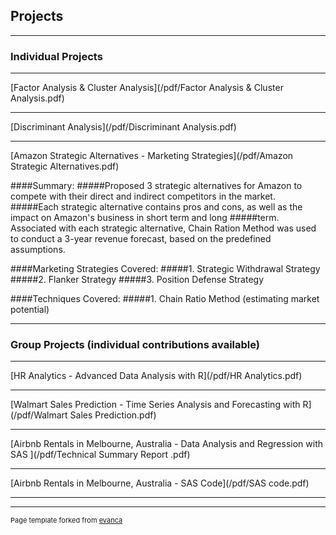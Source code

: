 ## Projects

---

### Individual Projects 

---
[Factor Analysis & Cluster Analysis](/pdf/Factor Analysis & Cluster Analysis.pdf)


---
[Discriminant Analysis](/pdf/Discriminant Analysis.pdf)


---
[Amazon Strategic Alternatives - Marketing Strategies](/pdf/Amazon Strategic Alternatives.pdf)

####Summary:
#####Proposed 3 strategic alternatives for Amazon to compete with their direct and indirect competitors in the market. 
#####Each strategic alternative contains pros and cons, as well as the impact on Amazon's business in short term and long #####term. Associated with each strategic alternative, Chain Ration Method was used to conduct a 3-year revenue forecast, based on the predefined assumptions.

####Marketing Strategies Covered: 
#####1. Strategic Withdrawal Strategy
#####2. Flanker Strategy
#####3. Position Defense Strategy

####Techniques Covered:
#####1. Chain Ratio Method (estimating market potential)

---

### Group Projects (individual contributions available)

---
[HR Analytics - Advanced Data Analysis with R](/pdf/HR Analytics.pdf)


---
[Walmart Sales Prediction - Time Series Analysis and Forecasting with R](/pdf/Walmart Sales Prediction.pdf)


---
[Airbnb Rentals in Melbourne, Australia - Data Analysis and Regression with SAS ](/pdf/Technical Summary Report .pdf)

---
[Airbnb Rentals in Melbourne, Australia - SAS Code](/pdf/SAS code.pdf)

---




---
<p style="font-size:11px">Page template forked from <a href="https://github.com/evanca/quick-portfolio">evanca</a></p>
<!-- Remove above link if you don't want to attibute -->
